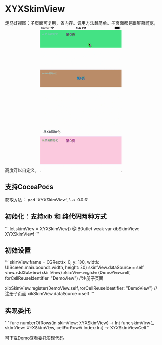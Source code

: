 # XYXSkimView
走马灯视图：子页面可复用，省内存。调用方法超简单。子页面都是跟屏幕同宽，高度可以自定义。
![效果图](/eee.gif)

## 支持CocoaPods
获取方法：
pod 'XYXSkimView', '~> 0.9.6'

## 初始化：支持xib 和 纯代码两种方式
‘’‘
let skimView = XYXSkimView()
@IBOutlet weak var xibSkimView: XYXSkimView!
’‘’

## 初始设置
‘’‘
skimView.frame = CGRect(x: 0, y: 100, width: UIScreen.main.bounds.width, height: 80)
skimView.dataSource = self
view.addSubview(skimView)
skimView.register(DemoView.self, forCellReuseIdentifier: "DemoView")    //注册子页面

xibSkimView.register(DemoView.self, forCellReuseIdentifier: "DemoView") //注册子页面
xibSkimView.dataSource = self
’‘’

## 实现委托
'''
func numberOfRows(in skimView: XYXSkimView) -> Int
func skimView(_ skimView: XYXSkimView, cellForRowAt index: Int) -> XYXSkimViewCell
'''

可下载Demo查看委托实现代码
